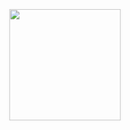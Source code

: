 <a href="https://open.spotify.com/track/0NXnuTqFQHDsbEIoKIAVCN?si=da53b0250a3b486b">
  <img src="https://i.scdn.co/image/ab67616d0000b273baaddc70740b22a370ca977f" width="200" height="200">
</a>
